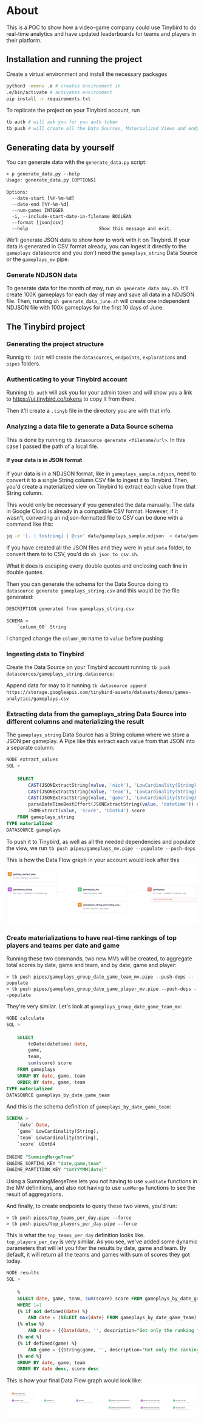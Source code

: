 # About

This is a POC to show how a video-game company could use Tinybird to do real-time analytics and have updated leaderboards for teams and players in their platform.

## Installation and running the project

Create a virtual environment and install the necessary packages

```bash
python3 -mvenv .e # creates environment in
.e/bin/activate # activates environment
pip install -r requirements.txt
```

To replicate the project on your Tinybird account, run
```bash
tb auth # will ask you for you auth token
tb push # will create all the Data Sources, Materialized Views and endpoints in your account
```

## Generating data by yourself

You can generate data with the `generate_data.py` script:

```
> p generate_data.py --help                                                                                                                        
Usage: generate_data.py [OPTIONS]

Options:
  --date-start [%Y-%m-%d]
  --date-end [%Y-%m-%d]
  --num-games INTEGER
  -i, --include-start-date-in-filename BOOLEAN
  --format [json|csv]
  --help                          Show this message and exit.
```

We'll generate JSON data to show how to work with it on Tinybird. If your data is generated in CSV format already, you can ingest it directly to the `gameplays` datasource and you don't need the `gameplays_string` Data Source or the `gameplays_mv` pipe.

### Generate NDJSON data

To generate data for the month of may, run `sh generate_data_may.sh`. It'll create 100K gameplays for each day of may and save all data in a NDJSON file. Then, running `sh generate_data_june.sh` will create one independent NDJSON file with 100k gameplays for the first 10 days of June.

## The Tinybird project

### Generating the project structure
Runnig `tb init` will create the `datasources`, `endpoints`, `explorations` and `pipes` folders.

### Authenticating to your Tinybird account
Running `tb auth` will ask you for your admin token and will show you a link to https://ui.tinybird.co/tokens to copy it from there.

Then it'll create a `.tinyb` file in the directory you are with that info.

### Analyzing a data file to generate a Data Source schema
This is done by running `tb datasource generate <filename/url>`. In this case I passed the path of a local file.

#### If your data is in JSON format

If your data is in a NDJSON format, like in `gameplays_sample.ndjson`, need to convert it to a single String column CSV file to ingest it to Tinybird. Then, you'd create a materialized view on Tinybird to extract each value from that String column.

This would only be necessary if you generated the data manually. The data in Google Cloud is already in a compatible CSV format. However, if it wasn't, converting an ndjson-formatted file to CSV can be done with a command like this:

```bash
jq -r '[. | tostring] | @csv' data/gameplays_sample.ndjson  > data/gameplays_sample_string.csv
```

If you have created all the JSON files and they were in your `data` folder, to convert them to to CSV, you'd do `sh json_to_csv.sh`.

What it does is escaping every double quotes and enclosing each line in double quotes.

Then you can generate the schema for the Data Source doing `tb datasource generate gameplays_string.csv` and this would be the file generated:

```
DESCRIPTION generated from gameplays_string.csv

SCHEMA >
    `column_00` String
```

I changed change the `column_00` name to  `value` before pushing

### Ingesting data to Tinybird


Create the Data Source on your Tinybird account running `tb push datasources/gameplays_string.datasource`:

Append data for may to it running `tb datasource append https://storage.googleapis.com/tinybird-assets/datasets/demos/games-analytics/gameplays.csv`


### Extracting data from the gameplays_string Data Source into different columns and materializing the result

The `gameplays_string` Data Source has a String column where we store a JSON per gameplay. A Pipe like this extract each value from that JSON into a separate column:

```sql
NODE extract_values
SQL >

    SELECT 
        CAST(JSONExtractString(value, 'nick'), 'LowCardinality(String)') nick,
        CAST(JSONExtractString(value, 'team'), 'LowCardinality(String)') team,
        CAST(JSONExtractString(value, 'game'), 'LowCardinality(String)') game,
        parseDateTimeBestEffort(JSONExtractString(value, 'datetime')) datetime,
        JSONExtract(value, 'score', 'UInt64') score
    FROM gameplays_string
TYPE materialized
DATASOURCE gameplays
```

To push it to Tinybird, as well as all the needed dependencies and populate the view, we run `tb push pipes/gameplays_mv.pipe --populate --push-deps`

This is how the Data Flow graph in your account would look after this
![](images/data-flow-1.png)

### Create materializations to have real-time rankings of top players and teams per date and game

Running these two commands, two new MVs will be created, to aggregate total scores by date, game and team, and by date, game and player:

```shell
> tb push pipes/gameplays_group_date_game_team_mv.pipe --push-deps --populate
> tb push pipes/gameplays_group_date_game_player_mv.pipe --push-deps --populate
```

They're very similar. Let's look at `gameplays_group_date_game_team_mv`:
```sql
NODE calculate
SQL >

    SELECT 
        toDate(datetime) date,
        game,
        team,
        sum(score) score
    FROM gameplays
    GROUP BY date, game, team
    ORDER BY date, game, team
TYPE materialized
DATASOURCE gameplays_by_date_game_team
```

And this is the schema definition of `gameplays_by_date_game_team`:

```sql
SCHEMA >
    `date` Date,
    `game` LowCardinality(String),
    `team` LowCardinality(String),
    `score` UInt64

ENGINE "SummingMergeTree"
ENGINE_SORTING_KEY "date,game,team"
ENGINE_PARTITION_KEY "toYYYYMM(date)"
```

Using a SummingMergeTree lets you not having to use `sumState` functions in the MV definitions, and also not having to use `sumMerge` functions to see the result of aggregations.


And finally, to create endpoints to query these two views, you'd run:

```
> tb push pipes/top_teams_per_day.pipe --force
> tb push pipes/top_players_per_day.pipe --force
```

This is what the `top_teams_per_day` definition looks like. `top_players_per_day` is very similar. As you see, we've added some dynamic parameters that will let you filter the results by date, game and team. By default, it will return all the teams and games with sum of scores they got today.

```sql
NODE results
SQL >

    %
    SELECT date, game, team, sum(score) score FROM gameplays_by_date_game_team
    WHERE 1=1
    {% if not defined(date) %}
        AND date = (SELECT max(date) FROM gameplays_by_date_game_team)
    {% else %}
        AND date = {{Date(date, '', description="Get only the ranking for this date")}}
    {% end %}
    {% if defined(game) %}
        AND game = {{String(game, '', description="Get only the ranking for this game")}}
    {% end %}
    GROUP BY date, game, team
    ORDER BY date desc, score desc

```

This is how your final Data Flow graph would look like:
![](images/final-data-flow-graph.png)
